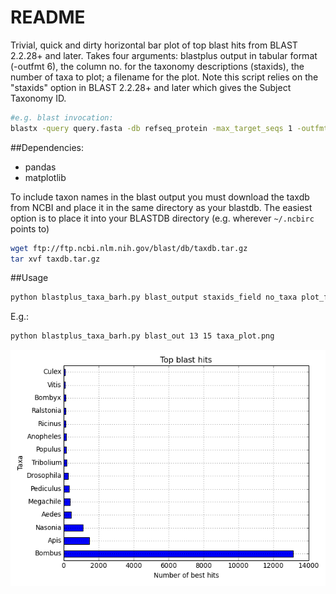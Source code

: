 README
======
Trivial, quick and dirty horizontal bar plot of top blast hits from BLAST 2.2.28+ and later. Takes four arguments: blastplus output in tabular format (-outfmt 6), the column no. for the taxonomy descriptions (staxids), the number of taxa to plot; a filename for the plot. Note this script relies on the "staxids" option in BLAST 2.2.28+ and later which gives the Subject Taxonomy ID. 

```bash
#e.g. blast invocation:
blastx -query query.fasta -db refseq_protein -max_target_seqs 1 -outfmt "6 qseqid sseqid pident length mismatch gapopen qstart qend sstart send stitle staxids sscinames evalue" -out blast_out
```

##Dependencies:
- pandas
- matplotlib

To include taxon names in the blast output you must download the taxdb from NCBI and place it in the same directory as your blastdb. The easiest option is to place it into your BLASTDB directory (e.g. wherever `~/.ncbirc` points to)
```bash
wget ftp://ftp.ncbi.nlm.nih.gov/blast/db/taxdb.tar.gz
tar xvf taxdb.tar.gz
```

##Usage

```bash
python blastplus_taxa_barh.py blast_output staxids_field no_taxa plot_filename.extension
```
E.g.:
```bash
python blastplus_taxa_barh.py blast_out 13 15 taxa_plot.png
```

![](https://github.com/Perugolate/blastplus-parsing/blob/master/taxa_plot.png)
